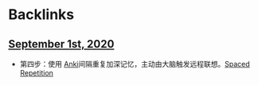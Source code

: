 
# Backlinks
## [September 1st, 2020](<September 1st, 2020.md>)
- 第四步：使用 [Anki](<Anki.md>)间隔重复加深记忆，主动由大脑触发远程联想。[Spaced Repetition](<Spaced Repetition.md>)

